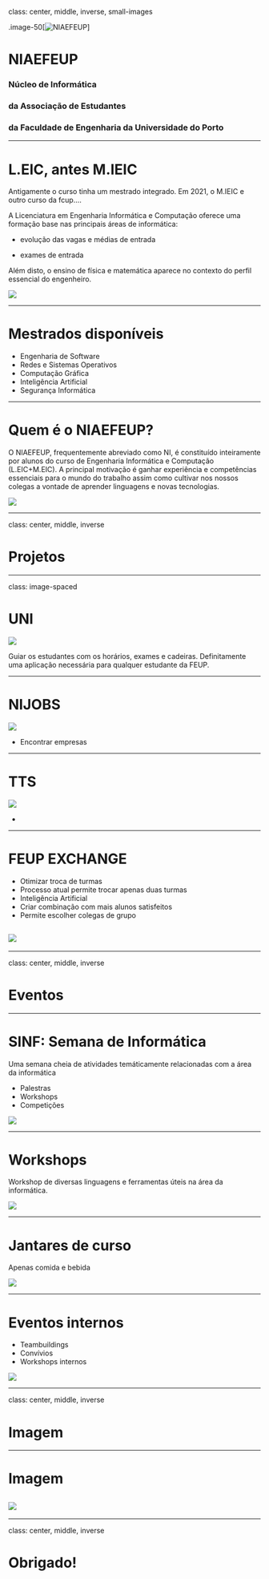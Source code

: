 
class: center, middle, inverse, small-images

.image-50[![NIAEFEUP](./pic1.png)]

# NIAEFEUP

### Núcleo de Informática 
### da Associação de Estudantes 
### da Faculdade de Engenharia da Universidade do Porto

---

# L.EIC, antes M.IEIC

Antigamente o curso tinha um mestrado integrado.
Em 2021, o M.IEIC e outro curso da fcup....

A Licenciatura em Engenharia Informática e Computação oferece uma formação base nas principais áreas de informática:

- evolução das vagas e médias de entrada

- exames de entrada

Além disto, o ensino de física e matemática aparece no contexto do perfil essencial do engenheiro.

![](./engenharia_informatica.jpeg)

---

# Mestrados disponíveis

- Engenharia de Software
- Redes e Sistemas Operativos
- Computação Gráfica
- Inteligência Artificial
- Segurança Informática

---

# Quem é o NIAEFEUP?

O NIAEFEUP, frequentemente abreviado como NI, é constituído inteiramente por alunos do curso de Engenharia Informática e Computação (L.EIC+M.EIC). 
A principal motivação é ganhar experiência e competências essenciais para o mundo do trabalho assim como cultivar nos nossos colegas a vontade de aprender linguagens e novas tecnologias.

![](./FEUP.jpg)

---

class: center, middle, inverse

# Projetos

---

class: image-spaced

# UNI

![](./uni.jpg)

Guiar os estudantes com os horários, exames e cadeiras.
Definitamente uma aplicação necessária para qualquer estudante da FEUP.

---

# NIJOBS

![](./nijobs.png)

- Encontrar empresas

---

# TTS

![](./tts.png)

- 

---

# FEUP EXCHANGE

- Otimizar troca de turmas
- Processo atual permite trocar apenas duas turmas
- Inteligência Artificial
- Criar combinação com mais alunos satisfeitos
- Permite escolher colegas de grupo

## ![](./ai.jpg)

---

class: center, middle, inverse

# Eventos

---

# SINF: Semana de Informática

Uma semana cheia de atividades temáticamente relacionadas com a área da informática

- Palestras
- Workshops
- Competições

![](./sinf2.jpg)

---

# Workshops

Workshop de diversas linguagens e ferramentas úteis na área da informática.

![](./workshop.jpg)

---

# Jantares de curso

Apenas comida e bebida

![](./jantarcurso.jpg)

---

# Eventos internos

- Teambuildings
- Convívios
- Workshops internos

![](./teambuilding.jpg)

---

class: center, middle, inverse

# Imagem

---

# Imagem

## ![](./camisolas.png)

---

class: center, middle, inverse

# Obrigado!
